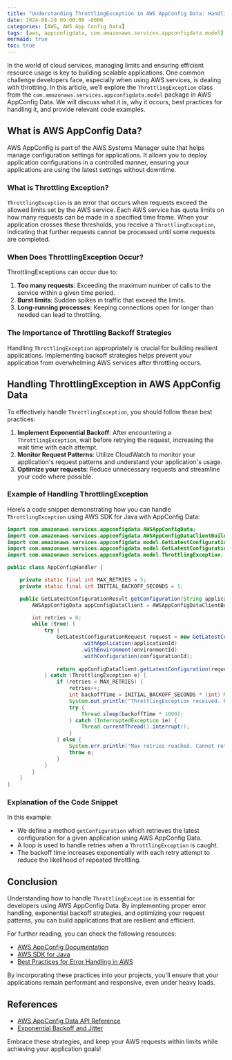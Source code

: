 ```yaml
---
title: "Understanding ThrottlingException in AWS AppConfig Data: Handling Your Limits with Grace"
date: 2024-08-29 09:00:00 -0000
categories: [AWS, AWS App Config Data]
tags: [aws, appconfigdata, com.amazonaws.services.appconfigdata.model]
mermaid: true
toc: true
---
```



In the world of cloud services, managing limits and ensuring efficient resource usage is key to building scalable applications. One common challenge developers face, especially when using AWS services, is dealing with throttling. In this article, we’ll explore the `ThrottlingException` class from the `com.amazonaws.services.appconfigdata.model` package in AWS AppConfig Data. We will discuss what it is, why it occurs, best practices for handling it, and provide relevant code examples.

## What is AWS AppConfig Data?

AWS AppConfig is part of the AWS Systems Manager suite that helps manage configuration settings for applications. It allows you to deploy application configurations in a controlled manner, ensuring your applications are using the latest settings without downtime. 

### What is Throttling Exception?

`ThrottlingException` is an error that occurs when requests exceed the allowed limits set by the AWS service. Each AWS service has quota limits on how many requests can be made in a specified time frame. When your application crosses these thresholds, you receive a `ThrottlingException`, indicating that further requests cannot be processed until some requests are completed.

### When Does ThrottlingException Occur?

ThrottlingExceptions can occur due to:

1. **Too many requests**: Exceeding the maximum number of calls to the service within a given time period.
2. **Burst limits**: Sudden spikes in traffic that exceed the limits.
3. **Long-running processes**: Keeping connections open for longer than needed can lead to throttling.
   
### The Importance of Throttling Backoff Strategies

Handling `ThrottlingException` appropriately is crucial for building resilient applications. Implementing backoff strategies helps prevent your application from overwhelming AWS services after throttling occurs.

## Handling ThrottlingException in AWS AppConfig Data

To effectively handle `ThrottlingException`, you should follow these best practices:

1. **Implement Exponential Backoff**: After encountering a `ThrottlingException`, wait before retrying the request, increasing the wait time with each attempt.
2. **Monitor Request Patterns**: Utilize CloudWatch to monitor your application's request patterns and understand your application's usage.
3. **Optimize your requests**: Reduce unnecessary requests and streamline your code where possible.

### Example of Handling ThrottlingException

Here’s a code snippet demonstrating how you can handle `ThrottlingException` using AWS SDK for Java with AppConfig Data:

```java
import com.amazonaws.services.appconfigdata.AWSAppConfigData;
import com.amazonaws.services.appconfigdata.AWSAppConfigDataClientBuilder;
import com.amazonaws.services.appconfigdata.model.GetLatestConfigurationRequest;
import com.amazonaws.services.appconfigdata.model.GetLatestConfigurationResult;
import com.amazonaws.services.appconfigdata.model.ThrottlingException;

public class AppConfigHandler {

    private static final int MAX_RETRIES = 5;
    private static final int INITIAL_BACKOFF_SECONDS = 1;

    public GetLatestConfigurationResult getConfiguration(String applicationId, String environmentId, String configurationId) {
        AWSAppConfigData appConfigDataClient = AWSAppConfigDataClientBuilder.defaultClient();

        int retries = 0;
        while (true) {
            try {
                GetLatestConfigurationRequest request = new GetLatestConfigurationRequest()
                        .withApplication(applicationId)
                        .withEnvironment(environmentId)
                        .withConfiguration(configurationId);
                
                return appConfigDataClient.getLatestConfiguration(request);
            } catch (ThrottlingException e) {
                if (retries < MAX_RETRIES) {
                    retries++;
                    int backoffTime = INITIAL_BACKOFF_SECONDS * (int) Math.pow(2, retries);
                    System.out.println("ThrottlingException received. Retrying in " + backoffTime + " seconds.");
                    try {
                        Thread.sleep(backoffTime * 1000);
                    } catch (InterruptedException ie) {
                        Thread.currentThread().interrupt();
                    }
                } else {
                    System.err.println("Max retries reached. Cannot retrieve configuration.");
                    throw e;
                }
            }
        }
    }
}
```

### Explanation of the Code Snippet

In this example:

- We define a method `getConfiguration` which retrieves the latest configuration for a given application using AWS AppConfig Data.
- A loop is used to handle retries when a `ThrottlingException` is caught.
- The backoff time increases exponentially with each retry attempt to reduce the likelihood of repeated throttling.
  
## Conclusion

Understanding how to handle `ThrottlingException` is essential for developers using AWS AppConfig Data. By implementing proper error handling, exponential backoff strategies, and optimizing your request patterns, you can build applications that are resilient and efficient. 

For further reading, you can check the following resources:
- [AWS AppConfig Documentation](https://docs.aws.amazon.com/appconfig/latest/userguide/what-is-appconfig.html)
- [AWS SDK for Java](https://docs.aws.amazon.com/sdk-for-java/latest/developer-guide/home.html)
- [Best Practices for Error Handling in AWS](https://aws.amazon.com/architecture/icons/)

By incorporating these practices into your projects, you'll ensure that your applications remain performant and responsive, even under heavy loads.

## References

- [AWS AppConfig Data API Reference](https://docs.aws.amazon.com/appconfigdata/latest/APIReference/Welcome.html)
- [Exponential Backoff and Jitter](https://aws.amazon.com/blogs/aws/exponential-backoff-and-jitter/)

Embrace these strategies, and keep your AWS requests within limits while achieving your application goals!